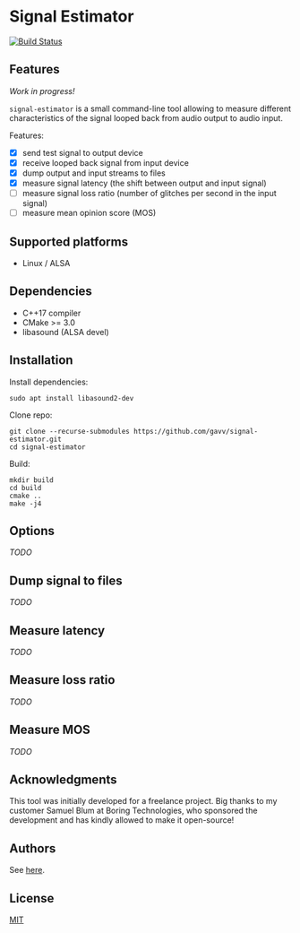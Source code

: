 # Signal Estimator

[![Build Status](https://travis-ci.org/gavv/signal-estimator.svg?branch=master)](https://travis-ci.org/gavv/signal-estimator)

## Features

*Work in progress!*

`signal-estimator` is a small command-line tool allowing to measure different characteristics of the signal looped back from audio output to audio input.

Features:

- [x] send test signal to output device
- [x] receive looped back signal from input device
- [x] dump output and input streams to files
- [x] measure signal latency (the shift between output and input signal)
- [ ] measure signal loss ratio (number of glitches per second in the input signal)
- [ ] measure mean opinion score (MOS)

## Supported platforms

* Linux / ALSA

## Dependencies

* C++17 compiler
* CMake >= 3.0
* libasound (ALSA devel)

## Installation

Install dependencies:

```
sudo apt install libasound2-dev
```

Clone repo:

```
git clone --recurse-submodules https://github.com/gavv/signal-estimator.git
cd signal-estimator
```

Build:

```
mkdir build
cd build
cmake ..
make -j4
```

## Options

*TODO*

## Dump signal to files

*TODO*

## Measure latency

*TODO*

## Measure loss ratio

*TODO*

## Measure MOS

*TODO*

## Acknowledgments

This tool was initially developed for a freelance project. Big thanks to my customer Samuel Blum at Boring Technologies, who sponsored the development and has kindly allowed to make it open-source!

## Authors

See [here](https://github.com/gavv/signal-estimator/graphs/contributors).

## License

[MIT](LICENSE)
